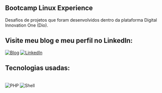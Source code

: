 ## Bootcamp Linux Experience

Desafios de projetos que foram desenvolvidos dentro da plataforma Digital Innovation One (Dio).


## Visite meu blog e meu perfil no LinkedIn:

[![Blog](https://img.shields.io/badge/Medium-12100E?style=for-the-badge&logo=medium&logoColor=white)](https://medium.com/@lgomesroc)
[![LinkedIn](https://img.shields.io/badge/LinkedIn-0077B5?style=for-the-badge&logo=linkedin&logoColor=white)](https://www.linkedin.com/in/lgomesroc/)


## Tecnologias usadas:
<div style="display: inline_block"></br>
   <img align="center" alt="PHP" src="https://img.shields.io/badge/PHP-777BB4?style=for-the-badge&logo=php&logoColor=white" />
   <img align="center" alt="Shell" src="https://img.shields.io/badge/Shell_Script-121011?style=for-the-badge&logo=gnu-bash&logoColor=white" />
</div></br>


